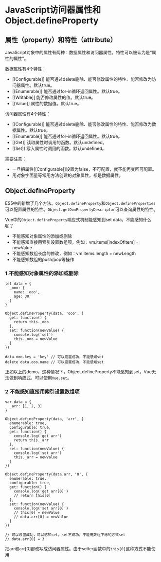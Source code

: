 # JavaScript访问器属性和Object.defineProperty

## 属性（property）和特性（attribute）

JavaScript对象中的属性有两种：数据属性和访问器属性。特性可以被认为是“属性的属性”。

数据属性有4个特性：
* [[Configurable]]  能否通过delete删除、能否修改属性的特性、能否修改为访问器属性。默认true。
* [[Enumerable]]    能否通过for-in循环返回属性。默认true。
* [[Writable]]      能否修改属性的值。默认true。
* [[Value]]         属性的数据值。默认true。

访问器属性有4个特性：
* [[Configurable]]  能否通过delete删除、能否修改属性的特性、能否修改为数据属性。默认true。
* [[Enumerable]]    能否通过for-in循环返回属性。默认true。
* [[Get]]           读取属性时调用的函数。默认undefined。
* [[Set]]           写入属性时调用的函数。默认undefined。

需要注意：
* 一旦把属性[[Configurable]]设置为false，不可配置，就不能再变回可配置。
* 用对象字面量等常用方法创建的对象属性，都是数据属性。

## Object.defineProperty

ES5中的新增了几个方法。`Object.defineProperty`和`Object.defineProperties`可以配置属性的特性。`Object.getOwnPropertyDescriptor`可以查询属性的特性。

Vue中的`Object.defineProperty`响应式机制能感知到set data，不能感知什么呢？

* 不能感知对象属性的添加或删除
* 不能感知直接用索引设置数组项，例如：vm.items[indexOfItem] = newValue
* 不能感知数组长度的修改，例如：vm.items.length = newLength
* 不能感知数组的push/pop等操作

### 1.不能感知对象属性的添加或删除


    let data = {
      _ooo: {
        name: 'ooo',
        age: 30
      }
    }

    Object.defineProperty(data, 'ooo', {
      get: function() {
        return this._ooo
      },
      set: function(newValue) {
        console.log('set')
        this._ooo = newValue
      }
    })
    
    data.ooo.key = 'key' // 可以设置成功，不能感知set
    delete data.ooo.name // 可以设置成功，不能感知set
    
正如以上的demo，这种情况下，Object.defineProperty不能感知到set，Vue无法做到响应式，可以使用`Vue.set`。

### 2.不能感知直接用索引设置数组项

    var data = {
      _arr: [1, 2, 3]
    }

    Object.defineProperty(data, 'arr', {
      enumerable: true,
      configurable: true,
      get: function() {
        console.log('get arr')
        return this._arr
      },
      set: function(newValue) {
        console.log('set arr')
        this._arr = newValue
      }
    })

    Object.defineProperty(data.arr, '0', {
      enumerable: true,
      configurable: true,
      get: function() {
        console.log('get arr[0]')
        // return this[0]
      },
      set: function(newValue) {
        console.log('set arr[0]')
        // this[0] = newValue
        // data.arr[0] = newValue
      }
    })
    
    // 可以设置成功，可以感知set，set不成功。不能用数组下标的方式set
    // data.arr[0] = 3 
    
把arr和arr[0]都改写成访问器属性。由于setter函数中的`this[0]`这种方式不能使用
